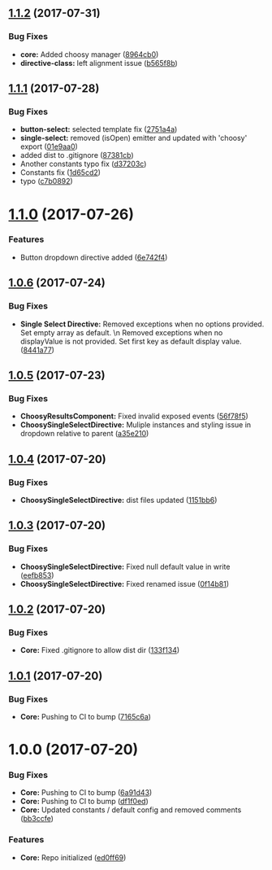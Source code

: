 <a name="1.1.2"></a>
## [1.1.2](https://github.com/nglibrary/ngx-choosy/compare/v1.1.1...v1.1.2) (2017-07-31)


### Bug Fixes

* **core:** Added choosy manager ([8964cb0](https://github.com/nglibrary/ngx-choosy/commit/8964cb0))
* **directive-class:** left alignment issue ([b565f8b](https://github.com/nglibrary/ngx-choosy/commit/b565f8b))



<a name="1.1.1"></a>
## [1.1.1](https://github.com/nglibrary/ngx-choosy/compare/v1.1.0...v1.1.1) (2017-07-28)


### Bug Fixes

* **button-select:** selected template fix ([2751a4a](https://github.com/nglibrary/ngx-choosy/commit/2751a4a))
* **single-select:** removed (isOpen) emitter and updated with 'choosy' export ([01e9aa0](https://github.com/nglibrary/ngx-choosy/commit/01e9aa0))
* added dist to .gitignore ([87381cb](https://github.com/nglibrary/ngx-choosy/commit/87381cb))
* Another constants typo fix ([d37203c](https://github.com/nglibrary/ngx-choosy/commit/d37203c))
* Constants fix ([1d65cd2](https://github.com/nglibrary/ngx-choosy/commit/1d65cd2))
* typo ([c7b0892](https://github.com/nglibrary/ngx-choosy/commit/c7b0892))



<a name="1.1.0"></a>
# [1.1.0](https://github.com/nglibrary/ngx-choosy/compare/v1.0.6...v1.1.0) (2017-07-26)


### Features

* Button dropdown directive added ([6e742f4](https://github.com/nglibrary/ngx-choosy/commit/6e742f4))



<a name="1.0.6"></a>
## [1.0.6](https://github.com/nglibrary/ngx-choosy/compare/v1.0.5...v1.0.6) (2017-07-24)


### Bug Fixes

* **Single Select Directive:** Removed exceptions when no options provided. Set empty array as default. \n Removed exceptions when no displayValue is not provided. Set first key as default display value. ([8441a77](https://github.com/nglibrary/ngx-choosy/commit/8441a77))



<a name="1.0.5"></a>
## [1.0.5](https://github.com/nglibrary/ngx-choosy/compare/v1.0.4...v1.0.5) (2017-07-23)


### Bug Fixes

* **ChoosyResultsComponent:** Fixed invalid exposed events ([56f78f5](https://github.com/nglibrary/ngx-choosy/commit/56f78f5))
* **ChoosySingleSelectDirective:** Muliple instances and styling issue in dropdown relative to parent ([a35e210](https://github.com/nglibrary/ngx-choosy/commit/a35e210))



<a name="1.0.4"></a>
## [1.0.4](https://github.com/nglibrary/ngx-choosy/compare/v1.0.3...v1.0.4) (2017-07-20)


### Bug Fixes

* **ChoosySingleSelectDirective:** dist files updated ([1151bb6](https://github.com/nglibrary/ngx-choosy/commit/1151bb6))



<a name="1.0.3"></a>
## [1.0.3](https://github.com/nglibrary/ngx-choosy/compare/v1.0.2...v1.0.3) (2017-07-20)


### Bug Fixes

* **ChoosySingleSelectDirective:** Fixed null default value in write ([eefb853](https://github.com/nglibrary/ngx-choosy/commit/eefb853))
* **ChoosySingleSelectDirective:** Fixed renamed issue ([0f14b81](https://github.com/nglibrary/ngx-choosy/commit/0f14b81))



<a name="1.0.2"></a>
## [1.0.2](https://github.com/nglibrary/ngx-choosy/compare/v1.0.1...v1.0.2) (2017-07-20)


### Bug Fixes

* **Core:** Fixed .gitignore to allow dist dir ([133f134](https://github.com/nglibrary/ngx-choosy/commit/133f134))



<a name="1.0.1"></a>
## [1.0.1](https://github.com/nglibrary/ngx-choosy/compare/v1.0.0...v1.0.1) (2017-07-20)


### Bug Fixes

* **Core:** Pushing to CI to bump ([7165c6a](https://github.com/nglibrary/ngx-choosy/commit/7165c6a))



<a name="1.0.0"></a>
# 1.0.0 (2017-07-20)


### Bug Fixes

* **Core:** Pushing to CI to bump ([6a91d43](https://github.com/nglibrary/ngx-choosy/commit/6a91d43))
* **Core:** Pushing to CI to bump ([df1f0ed](https://github.com/nglibrary/ngx-choosy/commit/df1f0ed))
* **Core:** Updated constants / default config and removed comments ([bb3ccfe](https://github.com/nglibrary/ngx-choosy/commit/bb3ccfe))


### Features

* **Core:** Repo initialized ([ed0ff69](https://github.com/nglibrary/ngx-choosy/commit/ed0ff69))



